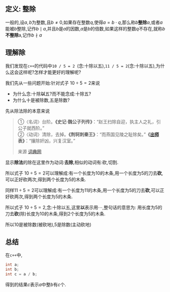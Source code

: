 
## 定义: 整除

一般的,设$a,b$为整数,且$b \ne 0$,如果存在整数$q$,使得$a = b \cdot q$,那么称$b$**整除**$a$,或者$a$能被$b$整除,记作$b \mid a$,并且$b$是$a$的因数,$a$是$b$的倍数,如果这样的整数$q$不存在,就称$b$**不整除**a,记作$b \nmid a$

## 理解除

我们发现在`c++`的代码中`10 / 5 = 2 `(念:十除以五),`11 / 5 = 2`(念:十除以五),为什么这会这样呢?怎样才能更好的理解呢?

我们先从一些问题开始:针对式子 $10 \div 5 = 2$来说

- 为什么念:十除**以**五?而不能念成:十除五?
- 为什么十是被除数,五是除数?

先从除法除的本意来说

> ①〈名词〉台阶。**《史记·魏公子列传》**：“赵王扫除自迎，执主人之礼，引公子就西阶。”  
> ②〈动词〉清除，去掉。**《荆轲刺秦王》**：“而燕国见陵之耻除矣。”**《[出师](https://www.cidianwang.com/cd/c/chushi110045.htm)表》**：“攘除奸凶，兴复汉室。”
> 
> 来源 [词典网](https://www.cidianwang.com/guhanyu/chu3702.htm)


显示**除法**的除在这里作为动词:**去除**,相似的动词有:砍,切割.

所以式子 $10 \div 5 = 2$可以理解成:有一个长度为10的木条,用一个长度为5的刀去**砍**,可以正好砍两次,得到两个长度为5的木条.

同样$11 \div 5 = 2$可以理解成:有一个长度为11的木条,用一个长度为5的刀去**砍**,可以正好砍两次,得到两个长度为5的木条.


所以式子 $10 \div 5 = 2$,念:十除以五,这里**以**表示用$\cdots$,整句话的意思为: 用长度为5的刀去**砍**(除)长度为10的木条,得到2个长度为5的木条.

所以10是被除数(被砍地),5是除数(主动砍地)

## 总结

在`c++`中,

```cpp
int a;
int b;
int c = a / b;
```
得到的结果$c$表示$a$中整$b$有$c$个.